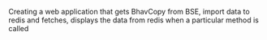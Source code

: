 Creating a web application that gets BhavCopy from BSE, import data to redis and fetches, displays the data from redis when a particular method is called
